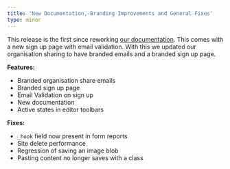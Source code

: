 ```yaml
---
title: 'New Documentation, Branding Improvements and General Fixes'
type: minor
---
```


This release is the first since reworking [our documentation](https://docs.cloudcannon.com). This comes with a new sign up page with email validation. With this we updated our organisation sharing to have branded emails and a branded sign up page.

**Features:**

* Branded organisation share emails
* Branded sign up page
* Email Validation on sign up
* New documentation
* Active states in editor toolbars

**Fixes:**

* `_hook` field now present in form reports
* Site delete performance
* Regression of saving an image blob
* Pasting content no longer saves with a class